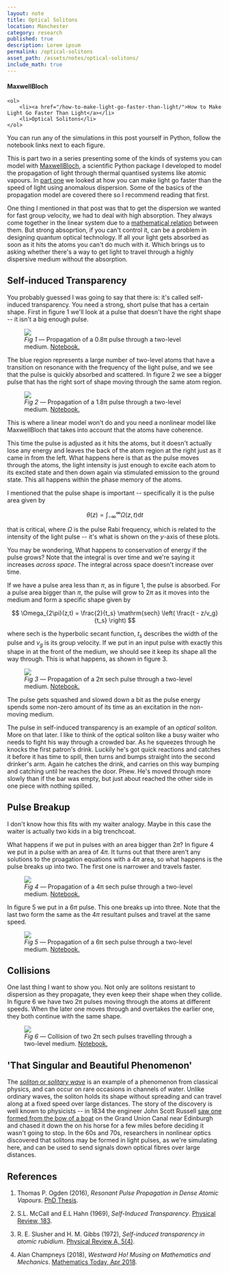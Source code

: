 ```yaml
---
layout: note
title: Optical Solitons
location: Manchester
category: research
published: true
description: Lorem ipsum
permalink: /optical-solitons
asset_path: /assets/notes/optical-solitons/
include_math: true
---
```


<aside class="sidebox">
    <h4>MaxwellBloch</h4>

    <ol>
        <li><a href="/how-to-make-light-go-faster-than-light/">How to Make Light Go Faster Than Light</a></li>
        <li>Optical Solitons</li>
    </ol>
</aside>

<aside>You can run any of the simulations in this post yourself in Python, 
follow the notebook links next to each figure.</aside>

This is part two in a series presenting some of the kinds of systems you can
model with [MaxwellBloch][mb], a scientific Python package I developed to model
the propagation of light through thermal quantised systems like atomic vapours.
In [part one][p1] we looked at how you can make light go faster than the speed
of light using anomalous dispersion. Some of the basics of the propagation model
are covered there so I recommend reading that first.

One thing I mentioned in that post was that to get the dispersion we wanted for
fast group velocity, we had to deal with high absorption. They always come
together in the linear system due to a [mathematical relation][kk] between them.
But strong absoprtion, if you can't control it, can be a problem in designing
quantum optical technology. If all your light gets absorbed as soon as it hits
the atoms you can't do much with it. Which brings us to asking whether there's a
way to get light to travel through a highly dispersive medium without the
absorption.

## Self-induced Transparency

You probably guessed I was going to say that there is: it's called self-induced
transparency. You need a strong, short pulse that has a certain shape. First in
figure 1 we'll look at a pulse that doesn't have the right shape -- it isn't a
big enough pulse.

<figure>
<img class="full-framed" 
    src="{{ page.asset_path }}mb-solve-two-gaussian-0.8pi.mp4.gif" />
<figcaption>
<em>Fig 1 &mdash;</em> Propagation of a 0.8π pulse through a two-level medium.
<a
href="https://github.com/tommyogden/notebooks-maxwellbloch/blob/master/examples/mb-solve-two-gaussian-0.8pi.ipynb">Notebook.</a>
</figcaption>
</figure>

The blue region represents a large number of two-level atoms that have a
transition on resonance with the frequency of the light pulse, and we see that
the pulse is quickly absorbed and scattered. In figure 2 we see a bigger pulse 
that has the right sort of shape moving through the same atom region.

<figure>
<img class="full-framed" 
    src="{{ page.asset_path }}mb-solve-two-gaussian-1.8pi.mp4.gif" />
<figcaption>
<em>Fig 2 &mdash;</em> Propagation of a 1.8π pulse through a two-level medium.
<a
href="https://github.com/tommyogden/notebooks-maxwellbloch/blob/master/examples/mb-solve-two-gaussian-1.8pi.ipynb">Notebook.</a>
</figcaption>
</figure>

<aside>This is where a linear model won't do and you need a nonlinear model 
like MaxwellBloch that takes into account that the atoms have coherence.</aside>

This time the pulse is adjusted as it hits the atoms, but it doesn't actually
lose any energy and leaves the back of the atom region at the right just as it
came in from the left. What happens here is that as the pulse moves through the
atoms, the light intensity is just enough to excite each atom to its excited
state and then down again via stimulated emission to the ground state. This all
happens within the phase memory of the atoms.

I mentioned that the pulse shape is important -- specifically it is the pulse
area given by

$$
\theta(z)  = \int^\infty_{-\infty} \Omega(z, t) \mathrm{d} t
$$

that is critical, where $\Omega$ is the pulse Rabi frequency, which is related
to the intensity of the light pulse -- it's what is shown on the $y$-axis of
these plots.

<aside>You may be wondering, What happens to conservation of energy if the pulse 
grows? Note that the integral is over time and we're saying it increases 
<em>across space</em>. The integral across space doesn't increase over 
time.</aside>

If we have a pulse area less than $π$, as in figure 1, the pulse is absorbed. 
For a pulse area bigger than $π$, the pulse will grow to $2π$ as it moves 
into the medium and form a specific shape given by

$$
\Omega_{2\pi}(z,t) = \frac{2}{t_s} \mathrm{sech} \left( \frac{t - z/v_g}{t_s} \right)
$$

where $\mathrm{sech}$ is the hyperbolic secant function, $t_s$ describes the
width of the pulse and $v_g$ is its group velocity. If we put in an input pulse
with exactly this shape in at the front of the medium, we should see it keep its
shape all the way through. This is what happens, as shown in figure 3.

<figure>
<img class="full-framed" 
    src="{{ page.asset_path }}mb-solve-two-sech-2pi.mp4.gif" />
<figcaption>
<em>Fig 3 &mdash;</em> Propagation of a 2π sech pulse through a two-level medium.
<a
href="https://github.com/tommyogden/notebooks-maxwellbloch/blob/master/examples/mb-solve-two-sech-2pi.ipynb">Notebook.</a>
</figcaption>
</figure>

The pulse gets squashed and slowed down a bit as the pulse energy spends some
non-zero amount of its time as an excitation in the non-moving medium.

The pulse in self-induced transparency is an example of an _optical soliton_.
More on that later. I like to think of the optical soliton like a busy waiter
who needs to fight his way through a crowded bar. As he squeezes through he
knocks the first patron's drink. Luckily he's got quick reactions and catches it
before it has time to spill, then turns and bumps straight into the second
drinker's arm. Again he catches the drink, and carries on this way bumping and
catching until he reaches the door. Phew. He's moved through more slowly than if
the bar was empty, but just about reached the other side in one piece with
nothing spilled.

## Pulse Breakup

<aside>
I don't know how this fits with my waiter analogy. Maybe in this case the waiter
is actually two kids in a big trenchcoat.
</aside>

What happens if we put in pulses with an area bigger than $2\pi$? In figure 4 we
put in a pulse with an area of $4\pi$. It turns out that there aren't any
solutions to the proagation equations with a $4\pi$ area, so what happens is the
pulse breaks up into two. The first one is narrower and travels faster.

<figure>
<img class="full-framed" 
    src="{{ page.asset_path }}mb-solve-two-sech-4pi.mp4.gif" />
<figcaption>
<em>Fig 4 &mdash;</em> Propagation of a 4π sech pulse through a two-level medium.
<a
href="https://github.com/tommyogden/notebooks-maxwellbloch/blob/master/examples/mb-solve-two-sech-4pi.ipynb">Notebook.</a>
</figcaption>
</figure>

In figure 5 we put in a $6π$ pulse. This one breaks up into three. Note that the
last two form the same as the $4π$ resultant pulses and travel at the same
speed.

<figure>
<img class="full-framed" 
    src="{{ page.asset_path }}mb-solve-two-sech-6pi.mp4.gif" />
<figcaption>
<em>Fig 5 &mdash;</em> Propagation of a 6π sech pulse through a two-level medium.
<a
href="https://github.com/tommyogden/notebooks-maxwellbloch/blob/master/examples/mb-solve-two-sech-6pi.ipynb">Notebook.</a>
</figcaption>
</figure>

## Collisions

One last thing I want to show you. Not only are solitons resistant to dispersion
as they propagate, they even keep their shape when they collide. In figure 6 
we have two 2π pulses moving through the atoms at different speeds. When the
later one moves through and overtakes the earlier one, they both continue with
the same shape.

<figure>
<img class="full-framed" 
    src="{{ page.asset_path }}mb-solve-two-sech-2pi-collision.mp4.gif" />
<figcaption>
<em>Fig 6 &mdash;</em> Collision of two 2π sech pulses travelling through a 
two-level medium.
<a
href="https://github.com/tommyogden/notebooks-maxwellbloch/blob/master/examples/mb-solve-two-sech-2pi-collision.ipynb">Notebook.</a>
</figcaption>
</figure>

## 'That Singular and Beautiful Phenomenon'

The [_soliton_ or _solitary wave_][sol] is an example of a phenomenon from
classical physics, and can occur on rare occasions in channels of water. Unlike
ordinary waves, the soliton holds its shape without spreading and can travel
along at a fixed speed over large distances. The story of the discovery is well
known to physicists -- in 1834 the engineer John Scott Russell [saw one formed
from the bow of a boat][jsr] on the Grand Union Canal near Edinburgh and chased
it down the on his horse for a few miles before deciding it wasn't going to
stop. In the 60s and 70s, researchers in nonlinear optics discovered that
solitons may be formed in light pulses, as we're simulating here, and can be
used to send signals down optical fibres over large distances.

## References

1. Thomas P. Ogden (2016), _Resonant Pulse Propagation in Dense Atomic Vapours_.
   [PhD Thesis](http://etheses.dur.ac.uk/11599/).

1. S.L. McCall and E.L Hahn (1969), _Self-Induced Transparency_. [Physical
   Review, 183](https://journals.aps.org/pr/abstract/10.1103/PhysRev.183.457).

1. R. E. Slusher and H. M. Gibbs (1972), _Self-induced transparency in atomic rubidium_. [Physical Review A, 5(4)](https://journals.aps.org/pra/abstract/10.1103/PhysRevA.5.1634).

1. Alan Champneys (2018), _Westward Ho! Musing on Mathematics and Mechanics_. [Mathematics Today, Apr 2018][jsr]. 

<!-- Links -->
[p1]: /how-to-make-light-go-faster-than-light
[mb]: https://github.com/tommyogden/maxwellbloch
[kk]: https://en.wikipedia.org/wiki/Kramers–Kronig_relations
[sol]: https://en.wikipedia.org/wiki/Soliton
[jsr]: https://ima.org.uk/9238/westward-ho-musing-on-mathematics-and-mechanics/
